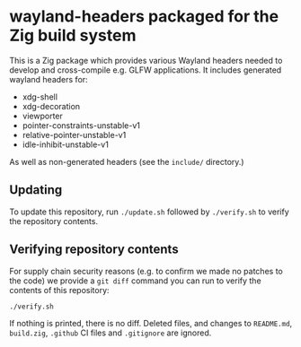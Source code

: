 # wayland-headers packaged for the Zig build system

This is a Zig package which provides various Wayland headers needed to develop and cross-compile e.g. GLFW applications. It includes generated wayland headers for:

* xdg-shell
* xdg-decoration
* viewporter
* pointer-constraints-unstable-v1
* relative-pointer-unstable-v1
* idle-inhibit-unstable-v1

As well as non-generated headers (see the `include/` directory.)

## Updating

To update this repository, run `./update.sh` followed by `./verify.sh` to verify the repository contents.

## Verifying repository contents

For supply chain security reasons (e.g. to confirm we made no patches to the code) we provide a `git diff` command you can run to verify the contents of this repository:

```sh
./verify.sh
```

If nothing is printed, there is no diff. Deleted files, and changes to `README.md`, `build.zig`, `.github` CI files and `.gitignore` are ignored.
